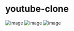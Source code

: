 # youtube-clone
  ![image](https://user-images.githubusercontent.com/90475607/145075107-c636aa99-a7b1-4603-959b-e5f51e059e19.png)
![image](https://user-images.githubusercontent.com/90475607/145075208-70c22cbe-f65a-4940-92d6-207728266351.png)
![image](https://user-images.githubusercontent.com/90475607/145075287-65390b97-679f-4a09-a755-3e618b1ac6c1.png)
